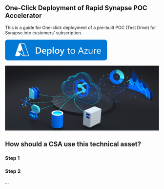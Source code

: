 ## One-Click Deployment of Rapid Synapse POC Accelerator 
This is a guide for One-click deployment of a pre-built POC (Test Drive) for Synapse into customers’ subscription. 

[![Deploy To Azure](https://raw.githubusercontent.com/Azure/azure-quickstart-templates/master/1-CONTRIBUTION-GUIDE/images/deploytoazure.svg?sanitize=true)](https://portal.azure.com/#create/Microsoft.Template/uri/https%3A%2F%2Fraw.githubusercontent.com%2Fazure%2Fazure-synapse-consumption-play%2Fpoc%2Fazuredeploy.json) 

![Synapse Analytics](https://raw.githubusercontent.com/Azure/azure-quickstart-templates/master/101-synapse-poc/images/synapse1.png)

## How should a CSA use this technical asset?
### Step 1

### Step 2

...




